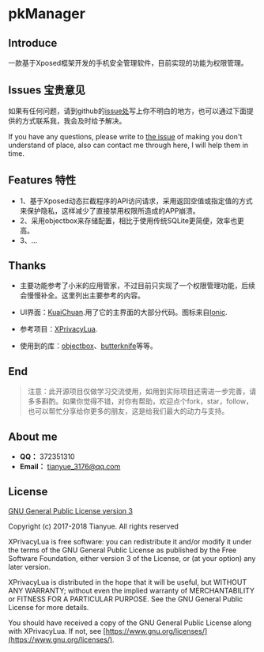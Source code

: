 # pkManager


## Introduce
一款基于Xposed框架开发的手机安全管理软件，目前实现的功能为权限管理。

## Issues 宝贵意见
如果有任何问题，请到github的[issue处][1]写上你不明白的地方，也可以通过下面提供的方式联系我，我会及时给予解决。

If you have any questions, please write to [the issue][1] of making you don't understand of place, also can contact me through here, I will help them in time.

## Features 特性
* 1、基于Xposed动态拦截程序的API访问请求，采用返回空值或指定值的方式来保护隐私，这样减少了直接禁用权限所造成的APP崩溃。
* 2、采用objectbox来存储配置，相比于使用传统SQLite更简便，效率也更高。
* 3、...

## Thanks
 - 主要功能参考了小米的应用管家，不过目前只实现了一个权限管理功能，后续会慢慢补全。这里列出主要参考的内容。
 
 - UI界面：[KuaiChuan][2].用了它的主界面的大部分代码。图标来自[Ionic][3].

 - 参考项目：[XPrivacyLua][4].

 - 使用到的库：[objectbox][4]、[butterknife][5]等等。
 
## End
> 注意：此开源项目仅做学习交流使用，如用到实际项目还需进一步完善，请多多斟酌。如果你觉得不错，对你有帮助，欢迎点个fork，star，follow，也可以帮忙分享给你更多的朋友，这是给我们最大的动力与支持。

## About me
 - **QQ：** 372351310
 - **Email：** tianyue_3176@qq.com
 
## License
[GNU General Public License version 3](https://www.gnu.org/licenses/gpl.txt)

Copyright (c) 2017-2018 Tianyue. All rights reserved

XPrivacyLua is free software: you can redistribute it and/or modify
it under the terms of the GNU General Public License as published by
the Free Software Foundation, either version 3 of the License, or
(at your option) any later version.

XPrivacyLua is distributed in the hope that it will be useful,
but WITHOUT ANY WARRANTY; without even the implied warranty of
MERCHANTABILITY or FITNESS FOR A PARTICULAR PURPOSE.  See the
GNU General Public License for more details.

You should have received a copy of the GNU General Public License
along with XPrivacyLua. If not, see [https://www.gnu.org/licenses/](https://www.gnu.org/licenses/).

[1]:https://github.com/WarmSnowy/pkManager/issues
[2]:https://gitee.com/mayubao2015/KuaiChuan
[3]:http://ionicframework.com/
[4]:https://github.com/M66B/XPrivacyLua
[4]:http://objectbox.io/
[5]:http://jakewharton.github.io/butterknife/
